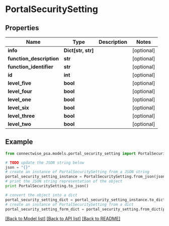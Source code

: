 # PortalSecuritySetting


## Properties
Name | Type | Description | Notes
------------ | ------------- | ------------- | -------------
**info** | **Dict[str, str]** |  | [optional] 
**function_description** | **str** |  | [optional] 
**function_identifier** | **str** |  | [optional] 
**id** | **int** |  | [optional] 
**level_five** | **bool** |  | [optional] 
**level_four** | **bool** |  | [optional] 
**level_one** | **bool** |  | [optional] 
**level_six** | **bool** |  | [optional] 
**level_three** | **bool** |  | [optional] 
**level_two** | **bool** |  | [optional] 

## Example

```python
from connectwise_psa.models.portal_security_setting import PortalSecuritySetting

# TODO update the JSON string below
json = "{}"
# create an instance of PortalSecuritySetting from a JSON string
portal_security_setting_instance = PortalSecuritySetting.from_json(json)
# print the JSON string representation of the object
print PortalSecuritySetting.to_json()

# convert the object into a dict
portal_security_setting_dict = portal_security_setting_instance.to_dict()
# create an instance of PortalSecuritySetting from a dict
portal_security_setting_form_dict = portal_security_setting.from_dict(portal_security_setting_dict)
```
[[Back to Model list]](../README.md#documentation-for-models) [[Back to API list]](../README.md#documentation-for-api-endpoints) [[Back to README]](../README.md)



